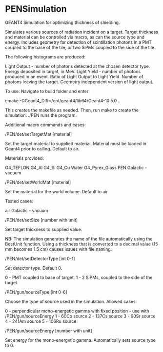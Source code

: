 # PENSimulation
GEANT4 Simulation for optimizing thickness of shielding.

Simulates various sources of radiation incident on a target. Target thickness and material can be controlled via macro, as can the source type and energy. Includes geometry for detection of scintillation photons in a PMT coupled to the base of the tile, or two SiPMs coupled to the side of the tile.

The following histograms are produced:

Light Output - number of photons detected at the chosen detector type.
Energy deposited in target, in MeV.
Light Yield - number of photons produced in an event.
Ratio of Light Output to Light Yield.
Number of photons leaving the target. Geometry independent version of light output.

To use: Navigate to build folder and enter:

cmake -DGeant4_DIR=/opt/geant4/lib64/Geant4-10.5.0 ..

This creates the makefile as needed. Then, run make to create the simulation. ./PEN runs the program.

Additional macro commands and cases:

/PEN/det/setTargetMat [material]

Set the target material to supplied material. Material must be loaded in Geant4 prior to calling. Default to air.

Materials provided:

G4_TEFLON
G4_Al
G4_Si
G4_Cu
Water
G4_Pyrex_Glass
PEN
Galactic - vacuum

/PEN/det/setWorldMat [material]

Set the material for the world volume. Default to air.

Tested cases:

air
Galactic - vacuum

/PEN/det/setSize [number with unit]

Set target thickness to supplied value.

NB: The simulation generates the name of the file automatically using the BestUnit function. Using a thickness that is converted to a decimal value (15 mm becomes 1.5 cm) causes issues with file naming.

/PEN/det/setDetectorType [int 0-1]

Set detector type. Default 0.

  0 - PMT coupled to base of target.
  1 - 2 SiPMs, coupled to the side of the target.

/PEN/gun/sourceType [int 0-6]

Choose the type of source used in the simulation. Allowed cases:

  0 - perpendicular mono-energetic gamma with fixed position - use with /PEN/gun/sourceEnergy
  1 - 60Co source
  2 - 137Cs source
  3 - 90Sr source
	4 - 241Am source
	5 - 106Ru source

/PEN/gun/sourceEnergy [number with unit]

Set energy for the mono-energetic gamma. Automatically sets source type to 0.
